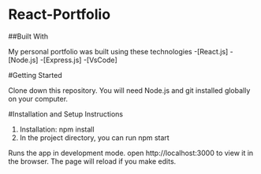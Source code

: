 # React-Portfolio

##Built With

My personal portfolio was built using these technologies
-[React.js]
-[Node.js]
-[Express.js]
-[VsCode]

#Getting Started

Clone down this repository. You will need Node.js and git installed globally on your computer.

#Installation and Setup Instructions

1. Installation: npm install
2. In the project directory, you can run npm start

Runs the app in development mode.
open http://localhost:3000 to view it in the browser. The page will reload if you make edits.
